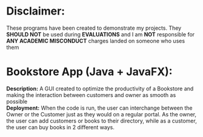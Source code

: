 # Disclaimer: 
These programs have been created to demonstrate my projects. They <strong>SHOULD NOT</strong> be used during <strong>EVALUATIONS</strong> and I am <strong>NOT</strong> responsible for <strong>ANY ACADEMIC MISCONDUCT</strong> charges landed on someone who uses them

# Bookstore App (Java + JavaFX):
<strong>Description:</strong> A GUI created to optimize the productivity of a Bookstore and making the interaction between customers and owner as smooth as possible
<br/><strong>Deployment:</strong> When the code is run, the user can interchange between the Owner or the Customer just as they would on a regular portal. As the owner, the user can add customers or books to their directory, while as a customer, the user can buy books in 2 different ways.
